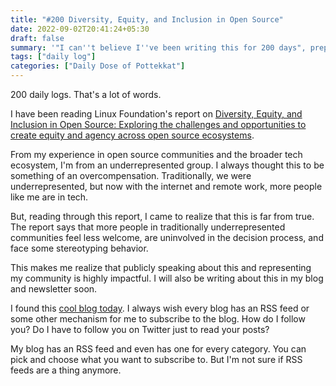 ```yaml
---
title: "#200 Diversity, Equity, and Inclusion in Open Source"
date: 2022-09-02T20:41:24+05:30
draft: false
summary: '"I can''t believe I''ve been writing this for 200 days", preparing for conferences, and reading through Linux Foundation''s DEI report.'
tags: ["daily log"]
categories: ["Daily Dose of Pottekkat"]
---
```


200 daily logs. That's a lot of words.

I have been reading Linux Foundation's report on [Diversity, Equity, and Inclusion in Open Source: Exploring the challenges and opportunities to create equity and agency across open source ecosystems](https://www.linuxfoundation.org/wp-content/uploads/LFResearch_DEISurvey_Report_121321_6.pdf).

From my experience in open source communities and the broader tech ecosystem, I'm from an underrepresented group. I always thought this to be something of an overcompensation. Traditionally, we were underrepresented, but now with the internet and remote work, more people like me are in tech.

But, reading through this report, I came to realize that this is far from true. The report says that more people in traditionally underrepresented communities feel less welcome, are uninvolved in the decision process, and face some stereotyping behavior.

This makes me realize that publicly speaking about this and representing my community is highly impactful. I will also be writing about this in my blog and newsletter soon.

I found this [cool blog today](https://angelajiang.com/). I always wish every blog has an RSS feed or some other mechanism for me to subscribe to the blog. How do I follow you? Do I have to follow you on Twitter just to read your posts?

My blog has an RSS feed and even has one for every category. You can pick and choose what you want to subscribe to. But I'm not sure if RSS feeds are a thing anymore.
